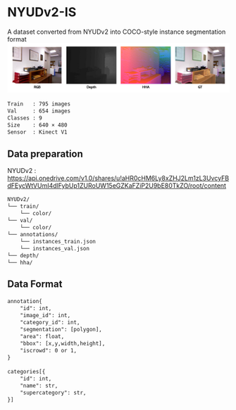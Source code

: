 # NYUDv2-IS
A dataset converted from NYUDv2 into COCO-style instance segmentation format 
![image](./img/img1.jpg)

```
Train   : 795 images
Val     : 654 images
Classes : 9
Size    : 640 × 480
Sensor  : Kinect V1
```

## Data preparation

NYUDv2 : https://api.onedrive.com/v1.0/shares/u!aHR0cHM6Ly8xZHJ2Lm1zL3UvcyFBdFEycWtVUmI4dlFybUp1ZURoUW15eGZKaFZiP2U9bE80TkZO/root/content

```
NYUDv2/
└── train/
    └── color/
└── val/
    └── color/
└── annotations/
    └── instances_train.json
    └── instances_val.json
└── depth/
└── hha/
```

## Data Format
```
annotation{
    "id": int,
    "image_id": int,
    "category_id": int,
    "segmentation": [polygon],
    "area": float,
    "bbox": [x,y,width,height],
    "iscrowd": 0 or 1,
}

categories[{
    "id": int,
    "name": str,
    "supercategory": str,
}]
```
